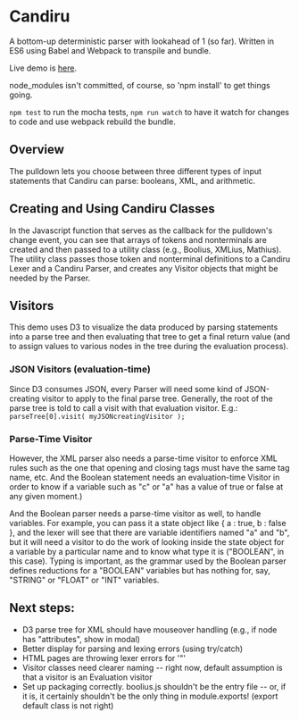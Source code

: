 # Candiru
A bottom-up deterministic parser with lookahead of 1 (so far). Written in ES6 using Babel and Webpack to transpile and bundle.

Live demo is [here](https://pbalogh.github.io/candiru/).

node_modules isn't committed, of course, so 'npm install' to get things going.

```npm test``` to run the mocha tests, ```npm run watch``` to have it watch for changes to code and use webpack rebuild the bundle.

## Overview
The pulldown lets you choose between three different types of input statements that Candiru can parse: booleans, XML, and arithmetic.

## Creating and Using Candiru Classes
In the Javascript function that serves as the callback for the pulldown's change event, you can see that arrays of tokens and nonterminals are created and then passed to a utility class (e.g., Boolius, XMLius, Mathius). The utility class passes those token and nonterminal definitions to a Candiru Lexer and a Candiru Parser, and creates any Visitor objects that might be needed by the Parser. 

## Visitors
This demo uses D3 to visualize the data produced by parsing statements into a parse tree and then evaluating that tree to get a final return value (and to assign values to various nodes in the tree during the evaluation process). 
### JSON Visitors (evaluation-time)
Since D3 consumes JSON, every Parser will need some kind of JSON-creating visitor to apply to the final parse tree. Generally, the root of the parse tree is told to call a visit with that evaluation visitor. E.g.:
```parseTree[0].visit( myJSONcreatingVisitor );```


### Parse-Time Visitor
However, the XML parser also needs a parse-time visitor to enforce XML rules such as the one that opening and closing tags must have the same tag name, etc. And the Boolean statement needs an evaluation-time Visitor in order to know if a variable such as "c" or "a" has a value of true or false at any given moment.)

And the Boolean parser needs a parse-time visitor as well, to handle variables. For example, you can pass it a state object like { a : true, b : false }, and the lexer will see that there are variable identifiers named "a" and "b", but it will need a visitor to do the work of looking inside the state object for a variable by a particular name and to know what type it is ("BOOLEAN", in this case). Typing is important, as the grammar used by the Boolean parser defines reductions for a "BOOLEAN" variables but has nothing for, say, "STRING" or "FLOAT" or "INT" variables.

## Next steps: 
  - D3 parse tree for XML should have mouseover handling (e.g., if node has "attributes", show in modal)
  - Better display for parsing and lexing errors (using try/catch)
  - HTML pages are throwing lexer errors for '"'
  - Visitor classes need clearer naming -- right now, default assumption is that a visitor is an Evaluation visitor
  - Set up packaging correctly. boolius.js shouldn't be the entry file -- or, if it is, it certainly shouldn't be the only thing in module.exports! (export default class is not right)
  
